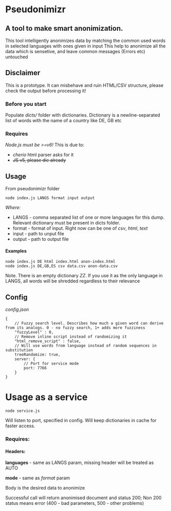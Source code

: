 # Pseudonimizr

## A tool to make smart anonimization.

This tool intelligently anonimizes data by matching the common used words in selected languages with ones given in input
This help to anonimize all the data which is sensetive, and leave common messages (Errors etc) untouched

## Disclaimer

This is a prototype. It can misbehave and ruin HTML/CSV structure, please check the output before processing it!

### Before you start

Populate *dicts/* folder with dictionaries. 
Dictionary is a newline-separated list of words with the name of a country like DE, GB etc


### Requires

*Node.js must be >=v6!* 
This is due to:

* *cherio* html parser asks for it
* ~~JS v5, please die already~~

## Usage

From pseudonimizr folder

```
node index.js LANGS format input output

```

*Where:*
* LANGS - comma separated list of one or more languages for this dump. Relevant dictionary must be present in dicts folder.
* format - format of input. Right now can be one of *csv*, *html*, *text*
* input - path to unput file
* output - path to output file

#### Examples

```
node index.js DE html index.html anon-index.html
node index.js DE,GB,ES csv data.csv anon-data.csv

```

Note. There is an empty dictionary *ZZ*. If you use it as the only language in LANGS, all words will be shredded regardless to their relevance

## Config

*config.json*
```
{
    // Fuzzy search level. Describes how much a given word can derive from its analogs. 0 - no fuzzy search, 1+ adds more fuzziness
    "fuzzyLevel" : 0,
    // Remove inline script instead of randomizing it
    "html_remove_script" : false,
    // Will use words from language instead of random sequences in substitution
    treeRandomize: true,
    server: {
        // Port for service mode
        port: 7766
    }
}

```

# Usage as a service

```
node service.js
```

Will listen to port, specified in config. Will keep dictionaries in cache for faster access.
### Requires:
#### Headers: 
**languages** - same as LANGS param, missing header will be treated as AUTO

**mode** - same as *format* param

Body is the desired data to anonimize

Successful call will return anonimised document and status 200;
Non 200 status means error (400 - bad parameters, 500 - other problems)
